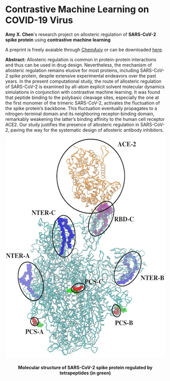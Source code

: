 # Contrastive Machine Learning on COVID-19 Virus
**Amy X. Chen**'s research project on allosteric regulation of **SARS-CoV-2 spike protein** using **contrastive machine learning** 

A preprint is freely avaiable through <a href="https://doi.org/10.26434/chemrxiv-2023-clz1b" target="_blank" rel="noopener">ChemAxiv</a> or can be downloaded [here](machine_learning_manuscript.pdf).

**Abstract:** Allosteric regulation is common in protein-protein interactions and thus can be used in drug design. Nevertheless, the mechanism of allosteric regulation remains elusive for most proteins, including SARS-CoV-2 spike protein, despite extensive experimental endeavors over the past years. In the present computational study, the route of allosteric regulation of SARS-CoV-2 is examined by all-atom explicit solvent molecular dynamics simulations in conjunction with contrastive machine learning. It was found that peptide binding to the polybasic cleavage sites, especially the one at the first monomer of the trimeric SARS-CoV-2, activates the fluctuation of the spike protein’s backbone. This fluctuation eventually propagates to a nitrogen-terminal domain and its neighboring receptor-binding domain, remarkably weakening the latter’s binding affinity to the human cell receptor ACE2. Our study justifies the presence of allosteric regulation in SARS-CoV-2, paving the way for the systematic design of allosteric antibody inhibitors.  

<p align="center">
<img src="SARS-CoV-2.jpg" width=546, height=691> 
</p>
<h4 align="center">Molecular structure of SARS-CoV-2 spike protein regulated by tetrapeptides (in green)</h4>                                
